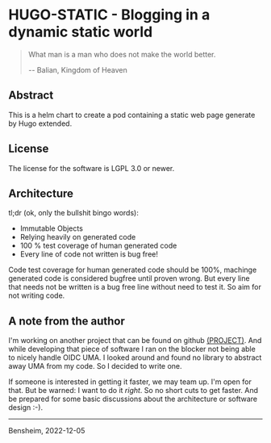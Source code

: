 # HUGO-STATIC - Blogging in a dynamic static world

> What man is a man who does not make the world better.
>
> -- Balian, Kingdom of Heaven

## Abstract
This is a helm chart to create a pod containing a static web page generate by Hugo extended.

## License
The license for the software is LGPL 3.0 or newer. 


## Architecture

tl;dr (ok, only the bullshit bingo words):
- Immutable Objects
- Relying heavily on generated code
- 100 % test coverage of human generated code
- Every line of code not written is bug free!

Code test coverage for human generated code should be 100%, machinge generated code is considered bugfree until proven 
wrong. But every line that needs not be written is a bug free line without need to test it. So aim for not writing code.


## A note from the author
I'm working on another project that can be found on github [(PROJECT)](https://github.com/KaiserpfalzEDV/hugo-static). And while
developing that piece of software I ran on the blocker not being able to nicely handle OIDC UMA. I looked around and
found no library to abstract away UMA from my code. So I decided to write one.

If someone is interested in getting it faster, we may team up. I'm open for that. But be warned: I want to do it 
_right_. So no short cuts to get faster. And be prepared for some basic discussions about the architecture or software 
design :-).

---
Bensheim, 2022-12-05
